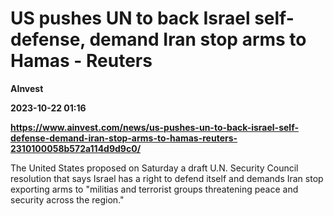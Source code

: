 # US pushes UN to back Israel self-defense, demand Iran stop arms to Hamas - Reuters
**AInvest**

**2023-10-22 01:16**

**https://www.ainvest.com/news/us-pushes-un-to-back-israel-self-defense-demand-iran-stop-arms-to-hamas-reuters-2310100058b572a114d9d9c0/**

The United States proposed on Saturday a draft U.N. Security Council resolution that says Israel has a right to defend itself and demands Iran stop exporting arms to "militias and terrorist groups threatening peace and security across the region."